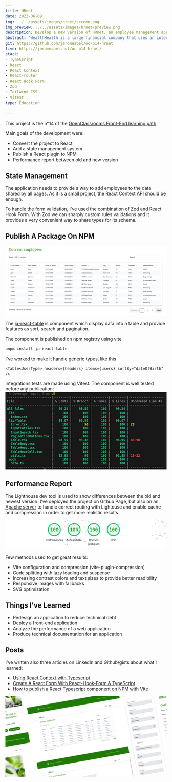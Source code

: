 ```yaml
---
title: HRnet
date: 2023-06-09
img: ../../assets/images/hrnet/screen.png
img_preview: ../../assets/images/hrnet/preview.png
description: Develop a new version of HRnet, an employee management application, with React and a custom component published on NPM.
abstract: "WealthHealth is a large financial company that uses an internal employee management application: HRnet. I built a efficient and modern version in React instead of JQuery. I've also published a npm package to display data into tables `ja-react-table`."
git: https://github.com/jeromeabel/oc-p14-hrnet
live: https://jeromeabel.net/oc-p14-hrnet/
stack:
- TypeScript
- React
- React Context
- React-router
- React Hook Form
- Zod
- Tailwind CSS
- Vitest
type: Education

---
```


This project is the n°14 of the [OpenClassrooms Front-End learning path](https://openclassrooms.com/fr/paths/516-developpeur-dapplication-javascript-react).

Main goals of the development were:
- Convert the project to React
- Add a state management system
- Publish a React plugin to NPM 
- Performance report between old and new version


## State Management

The application needs to provide a way to add employees to the data shared by all pages. As it is a small project, the React Context API should be enough. 

To handle the form validation, I've used the combination of Zod and React Hook Form. With Zod we can sharply custom rules validations and it provides a very convenient way to share types for its schema.


## Publish A Package On NPM

![React Table Component](../../assets/images/hrnet/table.png)

The [ja-react-table](https://www.npmjs.com/package/ja-react-table) is component which display data into a table and provide features as sort, search and pagination.

The component is published on npm registry using vite
```bash
pnpm install ja-react-table
```

I've worked to make it handle generic types, like this
```
<Table<UserType> headers={headers} items={users} sortBy="dateOfBirth" />
```

Integrations tests are made using Vitest. The component is well tested before any publication:
![React Table Component Coverage](../../assets/images/hrnet/coverage.png)


## Performance Report

The Lighthouse dev tool is used to show differences between the old and newest version. I've deployed the project on Github Page, but also on an [Apache server](https://jeromeabel.net/oc-p14-hrnet/) to handle correct routing with Lightouse and enable cache and compression in order to get more realistic results.

![Performance score](../../assets/images/hrnet/performance.png)

Few methods used to get great results:

- Vite configuration and compression (vite-plugin-compression)
- Code splitting with lazy loading and suspense
- Increasing contrast colors and text sizes to provide better readibility
- Responsive images with fallbacks
- SVG optimization


## Things I've Learned

- Redesign an application to reduce technical debt
- Deploy a front-end application
- Analyze the performance of a web application
- Produce technical documentation for an application


## Posts

I've written also three articles on LinkedIn and Github/gists about what I learned:
- [Using React Context with Typescript](https://gist.github.com/jeromeabel/4bdd305a39e5b14a26f971ddc36b3b2a)
- [Create A React Form With React-Hook-Form & TypeScript](https://www.linkedin.com/posts/jerome-abel_mini-guide-about-react-hook-form-activity-7074256576894644224-U4jw)
- [How to publish a React Typescript component on NPM with Vite](https://www.linkedin.com/posts/jerome-abel_create-a-react-library-with-vite-activity-7071727463571054592-EjNu)


![Responsive screens HRnet App](../../assets/images/hrnet/screens.png)
